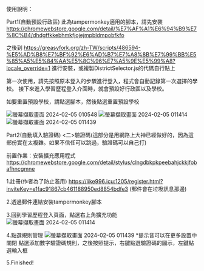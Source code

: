使用說明：

Part1(自動預設行政區)
此為tampermonkey適用的腳本，請先安裝 https://chromewebstore.google.com/detail/%E7%AF%A1%E6%94%B9%E7%8C%B4/dhdgffkkebhmkfjojejmpbldmpobfkfo

之後到 https://greasyfork.org/zh-TW/scripts/486594-%E5%AD%B8%E7%BF%92%E6%AD%B7%E7%A8%8B%E7%99%BB%E5%85%A5%E5%84%AA%E5%8C%96%E7%A5%9E%E5%99%A8?locale_override=1 進行安裝，或複製DistrictSelector.js的代碼自行貼上

第一次使用，請先按照原本登入的步驟進行登入，程式會自動記錄第一次選擇的學校。
接下來進入學習歷程登入介面時，就會預設好行政區以及學校。

如要重置預設學校，請點選腳本，然後點選重置預設學校

![螢幕擷取畫面 2024-02-05 010548](https://github.com/Benjoe1017/-/assets/108409184/f9f1bb3d-1649-4933-bf2a-e49f6afc88f3)
![螢幕擷取畫面 2024-02-05 011414](https://github.com/Benjoe1017/-/assets/108409184/aeab103e-ef9c-4fbb-9e55-2f6b7d23d469)
![螢幕擷取畫面 2024-02-05 011439](https://github.com/Benjoe1017/-/assets/108409184/b89b7d84-daed-4d44-916a-bdba71b4c580)

Part2(自動填入驗證碼)
<二>驗證碼(這部分是用網路上大神已經做好的，因為這部份實在太複雜。如果不信任可以跳過，驗證碼可以自己打)

前置作業：安裝擴充應用程式 https://chromewebstore.google.com/detail/stylus/clngdbkpkpeebahjckkjfobafhncgmne

1.註冊(作者為了防止濫用)
https://like996.icu:1205/register.html?inviteKey=e1fac91867cb461188950ed8854bdfe3
(郵件會在垃圾訊息那邊)

2.透過郵件連結安裝tampermonkey腳本

3.回到學習歷程登入頁面，點選右上角擴充功能
![螢幕擷取畫面 2024-02-05 011414](https://github.com/Benjoe1017/DistrictDefaultSelector/assets/108409184/329bdc9b-bb86-4804-afb0-e4b590f04915)

4.點選規則管理
![螢幕擷取畫面 2024-02-05 011439](https://github.com/Benjoe1017/DistrictDefaultSelector/assets/108409184/f213ee0c-64fa-46c0-be83-301677ce5564)
*提示音可以在更多設置中關閉
點選添加數字驗證碼規則，之後按照提示，右鍵點選驗證碼的圖示，左鍵點選輸入框

5.Finished!




